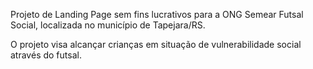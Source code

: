 Projeto de Landing Page sem fins lucrativos para a ONG Semear Futsal Social, localizada no município de Tapejara/RS.

O projeto visa alcançar crianças em situação de vulnerabilidade social através do futsal.